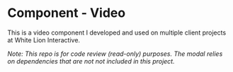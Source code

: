 # Component - Video

This is a video component I developed and used on multiple client projects at White Lion Interactive.

_Note: This repo is for code review (read-only) purposes. The modal relies on dependencies that are not not included in this project._
